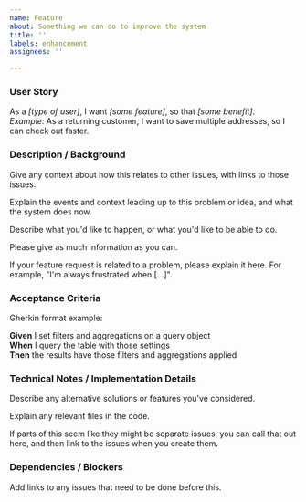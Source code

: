 ```yaml
---
name: Feature
about: Something we can do to improve the system
title: ''
labels: enhancement
assignees: ''

---
```


### User Story

As a *[type of user]*, I want *[some feature]*, so that *[some benefit]*.<br>
*Example:* As a returning customer, I want to save multiple addresses, so I can check out faster.

### Description / Background

Give any context about how this relates to other issues, with links to those issues.

Explain the events and context leading up to this problem or idea, and what the system does now.

Describe what you'd like to happen, or what you'd like to be able to do.

Please give as much information as you can.

If your feature request is related to a problem, please explain it here. For example, "I'm always frustrated
when [...]".

### Acceptance Criteria

Gherkin format example:

**Given** I set filters and aggregations on a query object<br>
**When** I query the table with those settings<br>
**Then** the results have those filters and aggregations applied

### Technical Notes / Implementation Details

Describe any alternative solutions or features you've considered.

Explain any relevant files in the code.

If parts of this seem like they might be separate issues, you can call that out here,
and then link to the issues when you create them.

### Dependencies / Blockers

Add links to any issues that need to be done before this.
